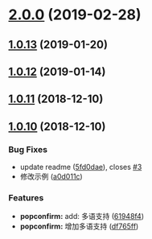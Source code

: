 <a name="2.0.0"></a>
# [2.0.0](https://github.com/tinper-bee/bee-popconfirm/compare/v1.0.13...v2.0.0) (2019-02-28)



<a name="1.0.13"></a>
## [1.0.13](https://github.com/tinper-bee/bee-popconfirm/compare/v1.0.12...v1.0.13) (2019-01-20)



<a name="1.0.12"></a>
## [1.0.12](https://github.com/tinper-bee/bee-popconfirm/compare/v1.0.11...v1.0.12) (2019-01-14)



<a name="1.0.11"></a>
## [1.0.11](https://github.com/tinper-bee/bee-popconfirm/compare/v1.0.10...v1.0.11) (2018-12-10)



<a name="1.0.10"></a>
## [1.0.10](https://github.com/tinper-bee/bee-popconfirm/compare/61948f4...v1.0.10) (2018-12-10)


### Bug Fixes

* update readme ([5fd0dae](https://github.com/tinper-bee/bee-popconfirm/commit/5fd0dae)), closes [#3](https://github.com/tinper-bee/bee-popconfirm/issues/3)
* 修改示例 ([a0d011c](https://github.com/tinper-bee/bee-popconfirm/commit/a0d011c))


### Features

* **popconfirm:** add: 多语支持 ([61948f4](https://github.com/tinper-bee/bee-popconfirm/commit/61948f4))
* **popconfirm:** 增加多语支持 ([df765ff](https://github.com/tinper-bee/bee-popconfirm/commit/df765ff))



